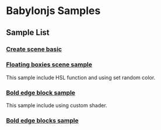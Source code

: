 # Babylonjs Samples

## Sample List

### [Create scene basic](./samples/create_scene_basic.html)

### [Floating boxies scene sample](./samples/floating_box.html)

This sample include HSL function and using set random color.

### [Bold edge block sample](./samples/bold_edge_shader.html)

This sample include using custom shader.

### [Bold edge blocks sample](./samples/bold_edge_blocks.html)

